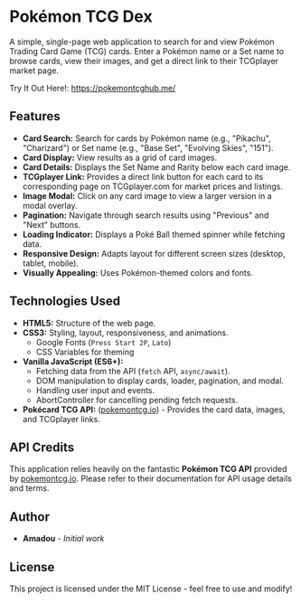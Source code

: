 # Pokémon TCG Dex

A simple, single-page web application to search for and view Pokémon Trading Card Game (TCG) cards. Enter a Pokémon name or a Set name to browse cards, view their images, and get a direct link to their TCGplayer market page.

Try It Out Here!: https://pokemontcghub.me/
## Features

*   **Card Search:** Search for cards by Pokémon name (e.g., "Pikachu", "Charizard") or Set name (e.g., "Base Set", "Evolving Skies", "151").
*   **Card Display:** View results as a grid of card images.
*   **Card Details:** Displays the Set Name and Rarity below each card image.
*   **TCGplayer Link:** Provides a direct link button for each card to its corresponding page on TCGplayer.com for market prices and listings.
*   **Image Modal:** Click on any card image to view a larger version in a modal overlay.
*   **Pagination:** Navigate through search results using "Previous" and "Next" buttons.
*   **Loading Indicator:** Displays a Poké Ball themed spinner while fetching data.
*   **Responsive Design:** Adapts layout for different screen sizes (desktop, tablet, mobile).
*   **Visually Appealing:** Uses Pokémon-themed colors and fonts.

## Technologies Used

*   **HTML5:** Structure of the web page.
*   **CSS3:** Styling, layout, responsiveness, and animations.
    *   Google Fonts (`Press Start 2P`, `Lato`)
    *   CSS Variables for theming
*   **Vanilla JavaScript (ES6+):**
    *   Fetching data from the API (`fetch` API, `async/await`).
    *   DOM manipulation to display cards, loader, pagination, and modal.
    *   Handling user input and events.
    *   AbortController for cancelling pending fetch requests.
*   **Pokécard TCG API:** ([pokemontcg.io](https://pokemontcg.io/)) - Provides the card data, images, and TCGplayer links.

## API Credits

This application relies heavily on the fantastic **Pokémon TCG API** provided by [pokemontcg.io](https://pokemontcg.io/). Please refer to their documentation for API usage details and terms.

## Author

*   **Amadou** - *Initial work*

## License

This project is licensed under the MIT License - feel free to use and modify!
